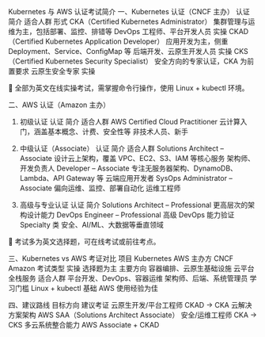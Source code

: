 Kubernetes 与 AWS 认证考试简介
一、Kubernetes 认证（CNCF 主办）
认证	简介	适合人群	形式
CKA（Certified Kubernetes Administrator）	集群管理与运维为主，包括部署、监控、排错等	DevOps 工程师、平台开发人员	实操
CKAD（Certified Kubernetes Application Developer）	应用开发为主，侧重 Deployment、Service、ConfigMap 等	后端开发、云原生开发人员	实操
CKS（Certified Kubernetes Security Specialist）	安全方向的专家认证，CKA 为前置要求	云原生安全专家	实操

📌 全部为英文在线实操考试，需掌握命令行操作，使用 Linux + kubectl 环境。

二、AWS 认证（Amazon 主办）
1. 初级认证
   认证	简介	适合人群
   AWS Certified Cloud Practitioner	云计算入门，涵盖基本概念、计费、安全性等	非技术人员、新手

2. 中级认证（Associate）
   认证	简介	适合人群
   Solutions Architect – Associate	设计云上架构，覆盖 VPC、EC2、S3、IAM 等核心服务	架构师、开发负责人
   Developer – Associate	专注无服务器架构、DynamoDB、Lambda、API Gateway 等	云端应用开发者
   SysOps Administrator – Associate	偏向运维、监控、部署自动化	运维工程师

3. 高级与专业认证
   认证	简介
   Solutions Architect – Professional	更高层次的架构设计能力
   DevOps Engineer – Professional	高级 DevOps 能力验证
   Specialty 类	安全、AI/ML、大数据等垂直领域

📌 考试多为英文选择题，可在线考试或前往考点。

三、Kubernetes vs AWS 考证对比
项目	Kubernetes	AWS
主办方	CNCF	Amazon
考试类型	实操	选择题为主
主要方向	容器编排、云原生基础设施	云平台全栈服务
适合人群	平台开发、DevOps、容器运维	架构师、后端、系统管理员
学习门槛	Linux + kubectl 基础	AWS 使用经验为佳

四、建议路线
目标方向	建议考证
云原生开发/平台工程师	CKAD → CKA
云解决方案架构	AWS SAA（Solutions Architect Associate）
安全/运维工程师	CKA → CKS
多云系统整合能力	AWS Associate + CKAD

